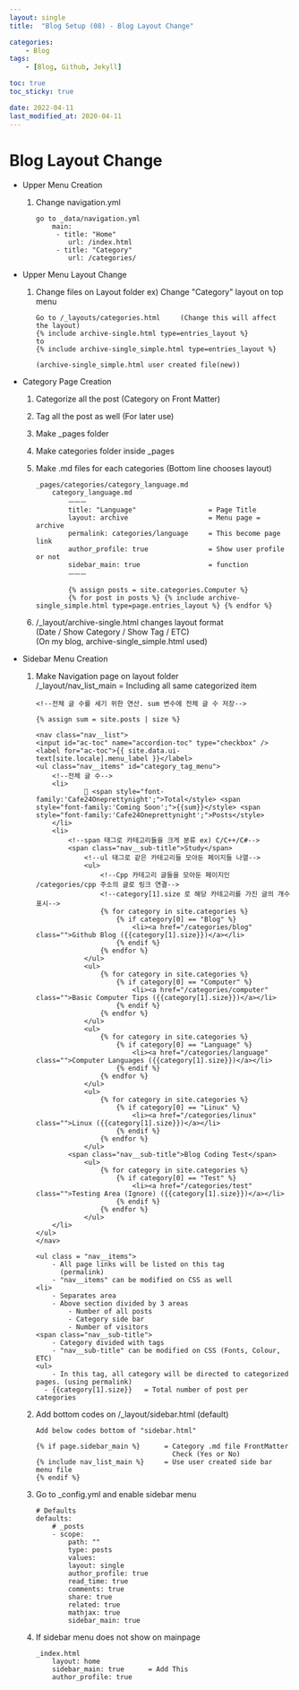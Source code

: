 ```yaml
---
layout: single
title:  "Blog Setup (08) - Blog Layout Change"

categories:
    - Blog
tags:
    - [Blog, Github, Jekyll]

toc: true
toc_sticky: true

date: 2022-04-11
last_modified_at: 2020-04-11
---
```


# Blog Layout Change

- Upper Menu Creation
    1. Change navigation.yml
        ```
        go to _data/navigation.yml
            main:
             - title: "Home"
                url: /index.html
             - title: "Category"
                url: /categories/
        ```
- Upper Menu Layout Change
    1. Change files on Layout folder ex) Change "Category" layout on top menu
        ```
        Go to /_layouts/categories.html     (Change this will affect the layout)
        {% include archive-single.html type=entries_layout %}
        to
        {% include archive-single_simple.html type=entries_layout %}

        (archive-single_simple.html user created file(new))
        ```
- Category Page Creation
    1. Categorize all the post (Category on Front Matter)
    2. Tag all the post as well (For later use)
    3. Make _pages folder
    4. Make categories folder inside _pages
    5. Make .md files for each categories (Bottom line chooses layout)
        ```
        _pages/categories/category_language.md
            category_language.md
                ㅡㅡㅡ
                title: "Language"                  = Page Title 
	            layout: archive                    = Menu page = archive
	            permalink: categories/language     = This become page link
	            author_profile: true               = Show user profile or not
	            sidebar_main: true                 = function
                ㅡㅡㅡ

                {% assign posts = site.categories.Computer %}
                {% for post in posts %} {% include archive-single_simple.html type=page.entries_layout %} {% endfor %}
        ```

    6. /_layout/archive-single.html changes layout format  
        (Date / Show Category / Show Tag / ETC)  
        (On my blog, archive-single_simple.html used)

- Sidebar Menu Creation
    1. Make Navigation page on layout folder  
        /_layout/nav_list_main  = Including all same categorized item
        ```
        <!--전체 글 수를 세기 위한 연산. sum 변수에 전체 글 수 저장-->

        {% assign sum = site.posts | size %}

        <nav class="nav__list">
        <input id="ac-toc" name="accordion-toc" type="checkbox" />
        <label for="ac-toc">{{ site.data.ui-text[site.locale].menu_label }}</label>
        <ul class="nav__items" id="category_tag_menu">
            <!--전체 글 수-->
            <li>
                    📂 <span style="font-family:'Cafe24Oneprettynight';">Total</style> <span style="font-family:'Coming Soon';">{{sum}}</style> <span style="font-family:'Cafe24Oneprettynight';">Posts</style> 
            </li>
            <li>
                <!--span 태그로 카테고리들을 크게 분류 ex) C/C++/C#-->
                <span class="nav__sub-title">Study</span>
                    <!--ul 태그로 같은 카테고리들 모아둔 페이지들 나열-->
                    <ul>
                        <!--Cpp 카테고리 글들을 모아둔 페이지인 /categories/cpp 주소의 글로 링크 연결-->
                        <!--category[1].size 로 해당 카테고리를 가진 글의 개수 표시--> 
                        {% for category in site.categories %}
                            {% if category[0] == "Blog" %}
                                <li><a href="/categories/blog" class="">Github Blog ({{category[1].size}})</a></li>
                            {% endif %}
                        {% endfor %}
                    </ul>
                    <ul>
                        {% for category in site.categories %}
                            {% if category[0] == "Computer" %}
                                <li><a href="/categories/computer" class="">Basic Computer Tips ({{category[1].size}})</a></li>
                            {% endif %}
                        {% endfor %}
                    </ul>
                    <ul>
                        {% for category in site.categories %}
                            {% if category[0] == "Language" %}
                                <li><a href="/categories/language" class="">Computer Languages ({{category[1].size}})</a></li>
                            {% endif %}
                        {% endfor %}
                    </ul>
                    <ul>
                        {% for category in site.categories %}
                            {% if category[0] == "Linux" %}
                                <li><a href="/categories/linux" class="">Linux ({{category[1].size}})</a></li>
                            {% endif %}
                        {% endfor %}
                    </ul>
                <span class="nav__sub-title">Blog Coding Test</span>
                    <ul>
                        {% for category in site.categories %}
                            {% if category[0] == "Test" %}
                                <li><a href="/categories/test" class="">Testing Area (Ignore) ({{category[1].size}})</a></li>
                            {% endif %}
                        {% endfor %}
                    </ul>
            </li>
        </ul>
        </nav>
        ```

        ```
        <ul class = "nav__items">
            - All page links will be listed on this tag
              (permalink)
            - "nav__items" can be modified on CSS as well
        <li> 
            - Separates area
            - Above section divided by 3 areas
                - Number of all posts
                - Category side bar
                - Number of visitors
        <span class="nav__sub-title"> 
            - Category divided with tags 
            - "nav__sub-title" can be modified on CSS (Fonts, Colour, ETC)
        <ul>
            - In this tag, all category will be directed to categorized pages. (using permalink)
          - {{category[1].size}}   = Total number of post per categories
        ```
    2. Add bottom codes on /_layout/sidebar.html (default)
        ```
        Add below codes bottom of "sidebar.html"
        
        {% if page.sidebar_main %}      = Category .md file FrontMatter  
                                          Check (Yes or No)
        {% include nav_list_main %}     = Use user created side bar menu file
        {% endif %}
        ```
    3. Go to _config.yml and enable sidebar menu
        ```
        # Defaults
        defaults:
            # _posts
            - scope:
                path: ""
                type: posts
                values:
                layout: single
                author_profile: true
                read_time: true
                comments: true
                share: true
                related: true
                mathjax: true
                sidebar_main: true
        ```
    4. If sidebar menu does not show on mainpage
        ```
        _index.html
            layout: home
            sidebar_main: true      = Add This
            author_profile: true
        ```
